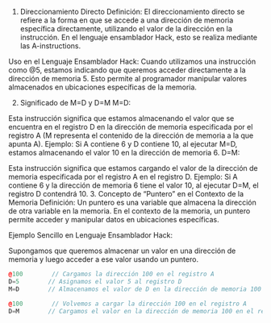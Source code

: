 1. Direccionamiento Directo
Definición: El direccionamiento directo se refiere a la forma en que se accede a una dirección de memoria específica directamente, utilizando el valor de la dirección en la instrucción. En el lenguaje ensamblador Hack, esto se realiza mediante las A-instructions.

Uso en el Lenguaje Ensamblador Hack: Cuando utilizamos una instrucción como @5, estamos indicando que queremos acceder directamente a la dirección de memoria 5. Esto permite al programador manipular valores almacenados en ubicaciones específicas de la memoria.

2. Significado de M=D y D=M
M=D:

Esta instrucción significa que estamos almacenando el valor que se encuentra en el registro D en la dirección de memoria especificada por el registro A (M representa el contenido de la dirección de memoria a la que apunta A).
Ejemplo: Si A contiene 6 y D contiene 10, al ejecutar M=D, estamos almacenando el valor 10 en la dirección de memoria 6.
D=M:

Esta instrucción significa que estamos cargando el valor de la dirección de memoria especificada por el registro A en el registro D.
Ejemplo: Si A contiene 6 y la dirección de memoria 6 tiene el valor 10, al ejecutar D=M, el registro D contendrá 10.
3. Concepto de “Puntero” en el Contexto de la Memoria
Definición: Un puntero es una variable que almacena la dirección de otra variable en la memoria. En el contexto de la memoria, un puntero permite acceder y manipular datos en ubicaciones específicas.

Ejemplo Sencillo en Lenguaje Ensamblador Hack:

Supongamos que queremos almacenar un valor en una dirección de memoria y luego acceder a ese valor usando un puntero.

``` c++
@100        // Cargamos la dirección 100 en el registro A
D=5        // Asignamos el valor 5 al registro D
M=D        // Almacenamos el valor de D en la dirección de memoria 100

@100        // Volvemos a cargar la dirección 100 en el registro A
D=M        // Cargamos el valor en la dirección de memoria 100 en el registro D
```

